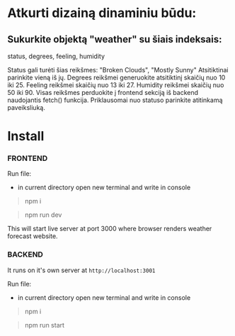 # Atkurti dizainą dinaminiu būdu:

## Sukurkite objektą "weather" su šiais indeksais:

status,
degrees,
feeling,
humidity
 
Status gali turėti šias reikšmes:
"Broken Clouds", "Mostly Sunny"
Atsitiktinai parinkite vieną iš jų.
Degrees reikšmei generuokite atsitiktinį skaičių nuo 10 iki 25.
Feeling reikšmei skaičių nuo 13 iki 27.
Humidity reikšmei skaičių nuo 50 iki 90.
Visas reikšmes perduokite į frontend sekciją iš backend naudojantis fetch() funkcija.
Priklausomai nuo statuso parinkite atitinkamą paveiksliuką.
 
 # Install

 ### FRONTEND

Run file:

- in current directory open new terminal and write in console
 
 <!-- > npm i -D dead-server -->
 > npm i

 > npm run dev

This will start live server at port 3000 where browser renders weather forecast website.


 ### BACKEND

It runs on it's own server at `http://localhost:3001`

 Run file:

- in current directory open new terminal and write in console

 <!-- > npm i express

 > npm i --save-dev nodemon

 > npm i cors -->
 > npm i

 > npm run start
